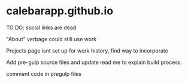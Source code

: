 # calebarapp.github.io

TO DO: 
social links are dead

"About" verbage could still use work

Projects page isnt set up for work history, find way to incorporate

Add pre-gulp source files and update read me to explain build process. 

comment code in pregulp files
